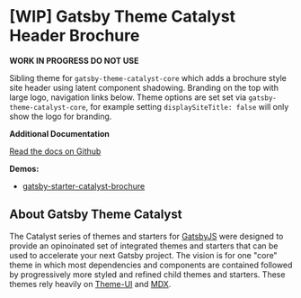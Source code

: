 # [WIP] Gatsby Theme Catalyst Header Brochure

**WORK IN PROGRESS DO NOT USE**

Sibling theme for `gatsby-theme-catalyst-core` which adds a brochure style site header using latent component shadowing. Branding on the top with large logo, navigation links below. Theme options are set set via `gatsby-theme-catalyst-core`, for example setting `displaySiteTitle: false` will only show the logo for branding.

**Additional Documentation**

[Read the docs on Github](https://github.com/ehowey/gatsby-theme-catalyst)

**Demos:**

- [gatsby-starter-catalyst-brochure](https://gatsby-starter-catalyst-brochure.netlify.com/)

## About Gatsby Theme Catalyst

The Catalyst series of themes and starters for [GatsbyJS](https://www.gatsbyjs.org/) were designed to provide an opinoinated set of integrated themes and starters that can be used to accelerate your next Gatsby project. The vision is for one "core" theme in which most dependencies and components are contained followed by progressively more styled and refined child themes and starters. These themes rely heavily on [Theme-UI](https://theme-ui.com/) and [MDX](https://mdxjs.com/getting-started/gatsby/).

